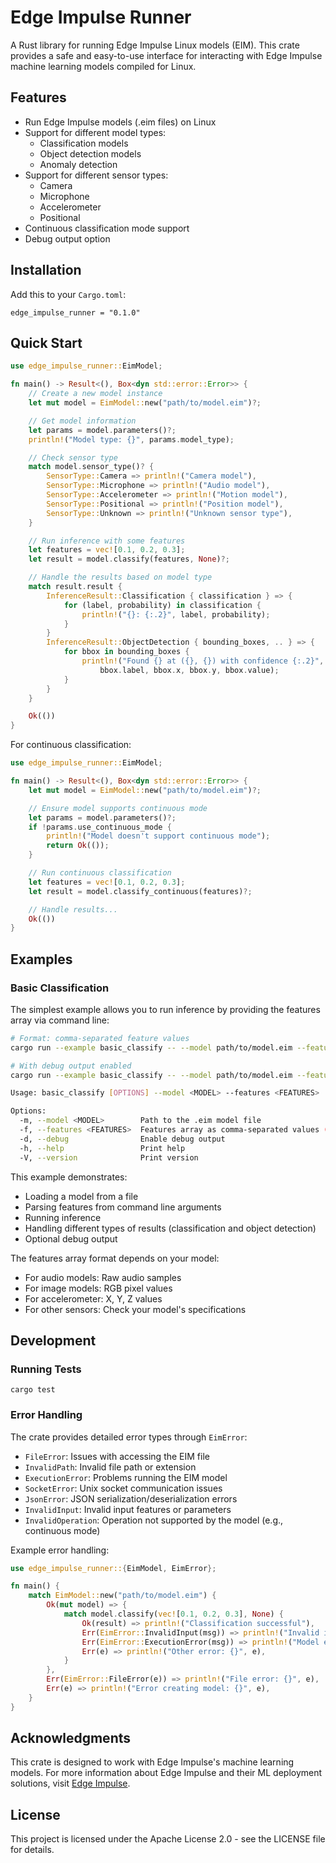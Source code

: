 # Edge Impulse Runner
A Rust library for running Edge Impulse Linux models (EIM). This crate provides a safe and easy-to-use interface for interacting with Edge Impulse machine learning models compiled for Linux.

## Features
- Run Edge Impulse models (.eim files) on Linux
- Support for different model types:
  - Classification models
  - Object detection models
  - Anomaly detection
- Support for different sensor types:
  - Camera
  - Microphone
  - Accelerometer
  - Positional
- Continuous classification mode support
- Debug output option

## Installation
Add this to your `Cargo.toml`:
```[dependencies]
edge_impulse_runner = "0.1.0"
```

## Quick Start
```rust
use edge_impulse_runner::EimModel;

fn main() -> Result<(), Box<dyn std::error::Error>> {
    // Create a new model instance
    let mut model = EimModel::new("path/to/model.eim")?;

    // Get model information
    let params = model.parameters()?;
    println!("Model type: {}", params.model_type);

    // Check sensor type
    match model.sensor_type()? {
        SensorType::Camera => println!("Camera model"),
        SensorType::Microphone => println!("Audio model"),
        SensorType::Accelerometer => println!("Motion model"),
        SensorType::Positional => println!("Position model"),
        SensorType::Unknown => println!("Unknown sensor type"),
    }

    // Run inference with some features
    let features = vec![0.1, 0.2, 0.3];
    let result = model.classify(features, None)?;

    // Handle the results based on model type
    match result.result {
        InferenceResult::Classification { classification } => {
            for (label, probability) in classification {
                println!("{}: {:.2}", label, probability);
            }
        }
        InferenceResult::ObjectDetection { bounding_boxes, .. } => {
            for bbox in bounding_boxes {
                println!("Found {} at ({}, {}) with confidence {:.2}",
                    bbox.label, bbox.x, bbox.y, bbox.value);
            }
        }
    }

    Ok(())
}
```

For continuous classification:

```rust
use edge_impulse_runner::EimModel;

fn main() -> Result<(), Box<dyn std::error::Error>> {
    let mut model = EimModel::new("path/to/model.eim")?;

    // Ensure model supports continuous mode
    let params = model.parameters()?;
    if !params.use_continuous_mode {
        println!("Model doesn't support continuous mode");
        return Ok(());
    }

    // Run continuous classification
    let features = vec![0.1, 0.2, 0.3];
    let result = model.classify_continuous(features)?;

    // Handle results...
    Ok(())
}
```


## Examples

### Basic Classification
The simplest example allows you to run inference by providing the features array via command line:

```bash
# Format: comma-separated feature values
cargo run --example basic_classify -- --model path/to/model.eim --features "0.1,0.2,0.3"

# With debug output enabled
cargo run --example basic_classify -- --model path/to/model.eim --features "0.1,0.2,0.3" --debug
```

```bash
Usage: basic_classify [OPTIONS] --model <MODEL> --features <FEATURES>

Options:
  -m, --model <MODEL>        Path to the .eim model file
  -f, --features <FEATURES>  Features array as comma-separated values (e.g., "0.1,0.2,0.3")
  -d, --debug                Enable debug output
  -h, --help                 Print help
  -V, --version              Print version
  ```

This example demonstrates:
- Loading a model from a file
- Parsing features from command line arguments
- Running inference
- Handling different types of results (classification and object detection)
- Optional debug output

The features array format depends on your model:
- For audio models: Raw audio samples
- For image models: RGB pixel values
- For accelerometer: X, Y, Z values
- For other sensors: Check your model's specifications

## Development
### Running Tests
```cargo test```

### Error Handling
The crate provides detailed error types through `EimError`:

- `FileError`: Issues with accessing the EIM file
- `InvalidPath`: Invalid file path or extension
- `ExecutionError`: Problems running the EIM model
- `SocketError`: Unix socket communication issues
- `JsonError`: JSON serialization/deserialization errors
- `InvalidInput`: Invalid input features or parameters
- `InvalidOperation`: Operation not supported by the model (e.g., continuous mode)

Example error handling:
```rust
use edge_impulse_runner::{EimModel, EimError};

fn main() {
    match EimModel::new("path/to/model.eim") {
        Ok(mut model) => {
            match model.classify(vec![0.1, 0.2, 0.3], None) {
                Ok(result) => println!("Classification successful"),
                Err(EimError::InvalidInput(msg)) => println!("Invalid input: {}", msg),
                Err(EimError::ExecutionError(msg)) => println!("Model execution failed: {}", msg),
                Err(e) => println!("Other error: {}", e),
            }
        },
        Err(EimError::FileError(e)) => println!("File error: {}", e),
        Err(e) => println!("Error creating model: {}", e),
    }
}
```

## Acknowledgments
This crate is designed to work with Edge Impulse's machine learning models. For more information about Edge Impulse and their ML deployment solutions, visit [Edge Impulse](https://edgeimpulse.com/).


## License
This project is licensed under the Apache License 2.0 - see the LICENSE file for details.